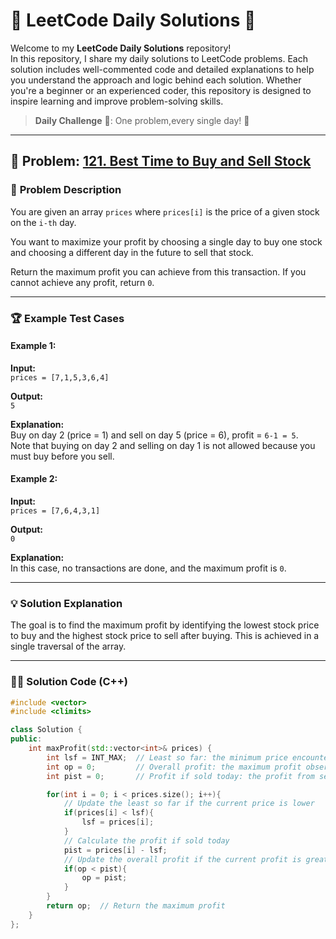 # 🎉 **LeetCode Daily Solutions** 📅

Welcome to my **LeetCode Daily Solutions** repository!  
In this repository, I share my daily solutions to LeetCode problems. Each solution includes well-commented code and detailed explanations to help you understand the approach and logic behind each solution. Whether you're a beginner or an experienced coder, this repository is designed to inspire learning and improve problem-solving skills.

> **Daily Challenge** 💪: One problem,every single day! 🚀

---

## 🚀 Problem: [**121. Best Time to Buy and Sell Stock**](https://leetcode.com/problems/best-time-to-buy-and-sell-stock/)

### 📝 **Problem Description**

You are given an array `prices` where `prices[i]` is the price of a given stock on the `i-th` day.

You want to maximize your profit by choosing a single day to buy one stock and choosing a different day in the future to sell that stock.

Return the maximum profit you can achieve from this transaction. If you cannot achieve any profit, return `0`.

---

### 🏆 **Example Test Cases**

#### Example 1:

**Input:**  
`prices = [7,1,5,3,6,4]`

**Output:**  
`5`

**Explanation:**  
Buy on day 2 (price = 1) and sell on day 5 (price = 6), profit = `6-1 = 5`.  
Note that buying on day 2 and selling on day 1 is not allowed because you must buy before you sell.

#### Example 2:

**Input:**  
`prices = [7,6,4,3,1]`

**Output:**  
`0`

**Explanation:**  
In this case, no transactions are done, and the maximum profit is `0`.

---

### 💡 **Solution Explanation**

The goal is to find the maximum profit by identifying the lowest stock price to buy and the highest stock price to sell after buying. This is achieved in a single traversal of the array.

---

### 👨‍💻 **Solution Code (C++)**

```cpp
#include <vector>
#include <climits>

class Solution {
public:
    int maxProfit(std::vector<int>& prices) {
        int lsf = INT_MAX;  // Least so far: the minimum price encountered so far
        int op = 0;         // Overall profit: the maximum profit observed so far
        int pist = 0;       // Profit if sold today: the profit from selling on the current day

        for(int i = 0; i < prices.size(); i++){
            // Update the least so far if the current price is lower
            if(prices[i] < lsf){
                lsf = prices[i];
            }
            // Calculate the profit if sold today
            pist = prices[i] - lsf;
            // Update the overall profit if the current profit is greater
            if(op < pist){
                op = pist;
            }
        }
        return op;  // Return the maximum profit
    }
};
